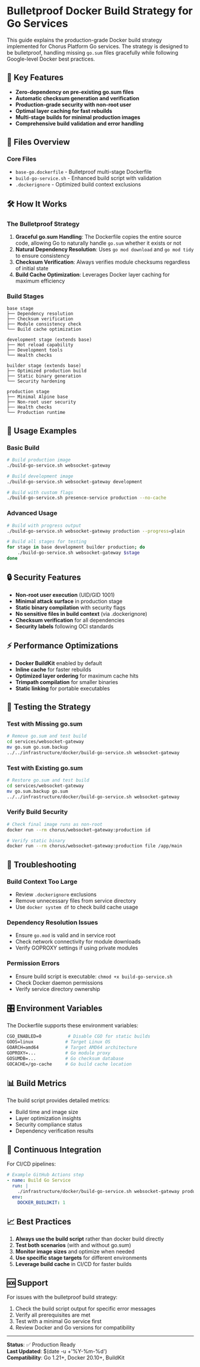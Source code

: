 # Bulletproof Docker Build Strategy for Go Services

This guide explains the production-grade Docker build strategy implemented for Chorus Platform Go services. The strategy is designed to be bulletproof, handling missing `go.sum` files gracefully while following Google-level Docker best practices.

## 🚀 Key Features

- **Zero-dependency on pre-existing go.sum files**
- **Automatic checksum generation and verification**
- **Production-grade security with non-root user**
- **Optimal layer caching for fast rebuilds**
- **Multi-stage builds for minimal production images**
- **Comprehensive build validation and error handling**

## 📁 Files Overview

### Core Files
- `base-go.dockerfile` - Bulletproof multi-stage Dockerfile
- `build-go-service.sh` - Enhanced build script with validation
- `.dockerignore` - Optimized build context exclusions

## 🛠️ How It Works

### The Bulletproof Strategy

1. **Graceful go.sum Handling**: The Dockerfile copies the entire source code, allowing Go to naturally handle `go.sum` whether it exists or not
2. **Natural Dependency Resolution**: Uses `go mod download` and `go mod tidy` to ensure consistency
3. **Checksum Verification**: Always verifies module checksums regardless of initial state
4. **Build Cache Optimization**: Leverages Docker layer caching for maximum efficiency

### Build Stages

```
base stage
├── Dependency resolution
├── Checksum verification  
├── Module consistency check
└── Build cache optimization

development stage (extends base)
├── Hot reload capability
├── Development tools
└── Health checks

builder stage (extends base)  
├── Optimized production build
├── Static binary generation
└── Security hardening

production stage
├── Minimal Alpine base
├── Non-root user security
├── Health checks
└── Production runtime
```

## 🎯 Usage Examples

### Basic Build
```bash
# Build production image
./build-go-service.sh websocket-gateway

# Build development image  
./build-go-service.sh websocket-gateway development

# Build with custom flags
./build-go-service.sh presence-service production --no-cache
```

### Advanced Usage
```bash
# Build with progress output
./build-go-service.sh websocket-gateway production --progress=plain

# Build all stages for testing
for stage in base development builder production; do
    ./build-go-service.sh websocket-gateway $stage
done
```

## 🔒 Security Features

- **Non-root user execution** (UID/GID 1001)
- **Minimal attack surface** in production stage
- **Static binary compilation** with security flags
- **No sensitive files in build context** (via .dockerignore)
- **Checksum verification** for all dependencies
- **Security labels** following OCI standards

## ⚡ Performance Optimizations

- **Docker BuildKit** enabled by default
- **Inline cache** for faster rebuilds
- **Optimized layer ordering** for maximum cache hits
- **Trimpath compilation** for smaller binaries
- **Static linking** for portable executables

## 🧪 Testing the Strategy

### Test with Missing go.sum
```bash
# Remove go.sum and test build
cd services/websocket-gateway
mv go.sum go.sum.backup
../../infrastructure/docker/build-go-service.sh websocket-gateway
```

### Test with Existing go.sum
```bash
# Restore go.sum and test build
cd services/websocket-gateway  
mv go.sum.backup go.sum
../../infrastructure/docker/build-go-service.sh websocket-gateway
```

### Verify Build Security
```bash
# Check final image runs as non-root
docker run --rm chorus/websocket-gateway:production id

# Verify static binary
docker run --rm chorus/websocket-gateway:production file /app/main
```

## 🚨 Troubleshooting

### Build Context Too Large
- Review `.dockerignore` exclusions
- Remove unnecessary files from service directory
- Use `docker system df` to check build cache usage

### Dependency Resolution Issues
- Ensure `go.mod` is valid and in service root
- Check network connectivity for module downloads
- Verify GOPROXY settings if using private modules

### Permission Errors
- Ensure build script is executable: `chmod +x build-go-service.sh`
- Check Docker daemon permissions
- Verify service directory ownership

## 🎛️ Environment Variables

The Dockerfile supports these environment variables:

```dockerfile
CGO_ENABLED=0          # Disable CGO for static builds
GOOS=linux            # Target Linux OS
GOARCH=amd64          # Target AMD64 architecture  
GOPROXY=...           # Go module proxy
GOSUMDB=...           # Go checksum database
GOCACHE=/go-cache     # Go build cache location
```

## 📊 Build Metrics

The build script provides detailed metrics:
- Build time and image size
- Layer optimization insights
- Security compliance status
- Dependency verification results

## 🔄 Continuous Integration

For CI/CD pipelines:
```yaml
# Example GitHub Actions step
- name: Build Go Service
  run: |
    ./infrastructure/docker/build-go-service.sh websocket-gateway production
  env:
    DOCKER_BUILDKIT: 1
```

## 📈 Best Practices

1. **Always use the build script** rather than docker build directly
2. **Test both scenarios** (with and without go.sum)
3. **Monitor image sizes** and optimize when needed
4. **Use specific stage targets** for different environments
5. **Leverage build cache** in CI/CD for faster builds

## 🆘 Support

For issues with the bulletproof build strategy:
1. Check the build script output for specific error messages
2. Verify all prerequisites are met
3. Test with a minimal Go service first
4. Review Docker and Go versions for compatibility

---

**Status**: ✅ Production Ready  
**Last Updated**: $(date -u +'%Y-%m-%d')  
**Compatibility**: Go 1.21+, Docker 20.10+, BuildKit